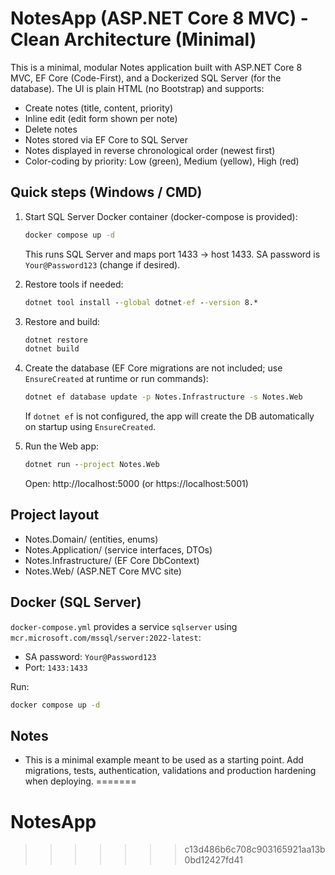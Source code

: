 # NotesApp (ASP.NET Core 8 MVC) - Clean Architecture (Minimal)

This is a minimal, modular Notes application built with ASP.NET Core 8 MVC, EF Core (Code-First), and a Dockerized SQL Server (for the database). The UI is plain HTML (no Bootstrap) and supports:
- Create notes (title, content, priority)
- Inline edit (edit form shown per note)
- Delete notes
- Notes stored via EF Core to SQL Server
- Notes displayed in reverse chronological order (newest first)
- Color-coding by priority: Low (green), Medium (yellow), High (red)

## Quick steps (Windows / CMD)

1. Start SQL Server Docker container (docker-compose is provided):
   ```cmd
   docker compose up -d
   ```
   This runs SQL Server and maps port 1433 -> host 1433. SA password is `Your@Password123` (change if desired).

2. Restore tools if needed:
   ```cmd
   dotnet tool install --global dotnet-ef --version 8.*
   ```

3. Restore and build:
   ```cmd
   dotnet restore
   dotnet build
   ```

4. Create the database (EF Core migrations are not included; use `EnsureCreated` at runtime or run commands):
   ```cmd
   dotnet ef database update -p Notes.Infrastructure -s Notes.Web
   ```
   If `dotnet ef` is not configured, the app will create the DB automatically on startup using `EnsureCreated`.

5. Run the Web app:
   ```cmd
   dotnet run --project Notes.Web
   ```
   Open: http://localhost:5000  (or https://localhost:5001)

## Project layout

- Notes.Domain/         (entities, enums)
- Notes.Application/    (service interfaces, DTOs)
- Notes.Infrastructure/ (EF Core DbContext)
- Notes.Web/            (ASP.NET Core MVC site)

## Docker (SQL Server)

`docker-compose.yml` provides a service `sqlserver` using `mcr.microsoft.com/mssql/server:2022-latest`:
- SA password: `Your@Password123`
- Port: `1433:1433`

Run:
```bash
docker compose up -d
```

## Notes

- This is a minimal example meant to be used as a starting point. Add migrations, tests, authentication, validations and production hardening when deploying.
=======
# NotesApp
>>>>>>> c13d486b6c708c903165921aa13b0bd12427fd41
